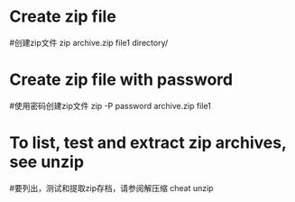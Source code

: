 # Create zip file
#创建zip文件
zip archive.zip file1 directory/

# Create zip file with password
#使用密码创建zip文件
zip -P password archive.zip file1

# To list, test and extract zip archives, see unzip
#要列出，测试和提取zip存档，请参阅解压缩
cheat unzip
